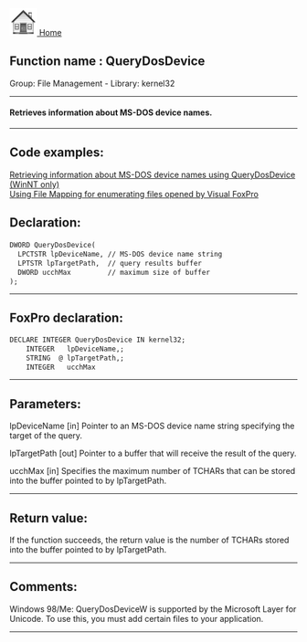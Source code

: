 [<img src="../../images/home.png"> Home ](https://github.com/VFPX/Win32API)  

## Function name : QueryDosDevice
Group: File Management - Library: kernel32    
***  


#### Retrieves information about MS-DOS device names.
***  


## Code examples:
[Retrieving information about MS-DOS device names using QueryDosDevice (WinNT only)](../../samples/sample_241.md)  
[Using File Mapping for enumerating files opened by Visual FoxPro](../../samples/sample_473.md)  

## Declaration:
```foxpro  
DWORD QueryDosDevice(
  LPCTSTR lpDeviceName, // MS-DOS device name string
  LPTSTR lpTargetPath,  // query results buffer
  DWORD ucchMax         // maximum size of buffer
);  
```  
***  


## FoxPro declaration:
```foxpro  
DECLARE INTEGER QueryDosDevice IN kernel32;
	INTEGER   lpDeviceName,;
	STRING  @ lpTargetPath,;
	INTEGER   ucchMax  
```  
***  


## Parameters:
lpDeviceName 
[in] Pointer to an MS-DOS device name string specifying the target of the query. 

lpTargetPath 
[out] Pointer to a buffer that will receive the result of the query. 

ucchMax 
[in] Specifies the maximum number of TCHARs that can be stored into the buffer pointed to by lpTargetPath.   
***  


## Return value:
If the function succeeds, the return value is the number of TCHARs stored into the buffer pointed to by lpTargetPath.   
***  


## Comments:
Windows 98/Me: QueryDosDeviceW is supported by the Microsoft Layer for Unicode. To use this, you must add certain files to your application.  
  
***  

